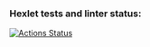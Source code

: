 ### Hexlet tests and linter status:
[![Actions Status](https://github.com/Andrew-Sparrow/php-project-lvl1/workflows/hexlet-check/badge.svg)](https://github.com/Andrew-Sparrow/php-project-lvl1/actions)